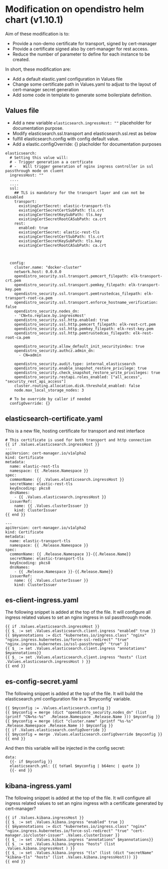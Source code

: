 

# Modification on opendistro helm chart (v1.10.1)

Aim of these modification is to:

- Provide a non-demo certificate for transport, signed by cert-manager
- Provide a certificate signed also by cert-manager for rest access.
- Reduce the number of parameter to define for each instance to be created.

In short, these modification are:

- Add a default elastic.yaml configuration in Values file
- Change some certificate path in Values.yaml to adjust to the layout of cert-manager secret generation
- Add some code in template to generate some boilerplate definition.

## Values file

- Add a new variable `elasticsearch.ingressHost: ""` placeholder for documentation purpose.
- Modify elasticsearch.ssl.transport and elasticsearch.ssl.rest as below
- fulfill elasticsearch.config with config default value.
- Add a elastic.configOverride: {} placholder for documentation purposes

```
elasticsearch:
  # Setting this value will:
  # - Trigger generation a a certficate
  # -   Will trigger generation of nginx ingress controller in ssl passthrough mode on cluent
  ingressHost: ""
  ....
  ....
  ssl:
    ## TLS is mandatory for the transport layer and can not be disabled
    transport:
      existingCertSecret: elastic-transport-tls
      existingCertSecretCertSubPath: tls.crt
      existingCertSecretKeySubPath: tls.key
      existingCertSecretRootCASubPath: ca.crt
    rest:
      enabled: true
      existingCertSecret: elastic-rest-tls
      existingCertSecretCertSubPath: tls.crt
      existingCertSecretKeySubPath: tls.key
      existingCertSecretRootCASubPath: ca.crt  
      
      
      
  config:
    cluster.name: "docker-cluster"
    network.host: 0.0.0.0  
    opendistro_security.ssl.transport.pemcert_filepath: elk-transport-crt.pem
    opendistro_security.ssl.transport.pemkey_filepath: elk-transport-key.pem
    opendistro_security.ssl.transport.pemtrustedcas_filepath: elk-transport-root-ca.pem
    opendistro_security.ssl.transport.enforce_hostname_verification: false
    opendistro_security.nodes_dn:
    - 'CN=to.replace.by.ingressHost'
    opendistro_security.ssl.http.enabled: true
    opendistro_security.ssl.http.pemcert_filepath: elk-rest-crt.pem
    opendistro_security.ssl.http.pemkey_filepath: elk-rest-key.pem
    opendistro_security.ssl.http.pemtrustedcas_filepath: elk-rest-root-ca.pem

    opendistro_security.allow_default_init_securityindex: true
    opendistro_security.authcz.admin_dn:
      - CN=admin
    
    opendistro_security.audit.type: internal_elasticsearch
    opendistro_security.enable_snapshot_restore_privilege: true
    opendistro_security.check_snapshot_restore_write_privileges: true
    opendistro_security.restapi.roles_enabled: ["all_access", "security_rest_api_access"]
    cluster.routing.allocation.disk.threshold_enabled: false
    node.max_local_storage_nodes: 3

  # To be override by caller if needed
  configOverride: {}      
```      

## elasticsearch-certificate.yaml

This is a new file, hosting certificate for transport and rest interface

```
# This certificate is used for both transport and http connection
{{ if .Values.elasticsearch.ingressHost }}
---
apiVersion: cert-manager.io/v1alpha2
kind: Certificate
metadata:
  name: elastic-rest-tls
  namespace: {{ .Release.Namespace }}
spec:
  commonName: {{ .Values.elasticsearch.ingressHost }}
  secretName: elastic-rest-tls
  keyEncoding: pkcs8  
  dnsNames:
    - {{ .Values.elasticsearch.ingressHost }}
  issuerRef:
    name: {{ .Values.clusterIssuer }}
    kind: ClusterIssuer
{{ end }}

---
apiVersion: cert-manager.io/v1alpha2
kind: Certificate
metadata:
  name: elastic-transport-tls
  namespace: {{ .Release.Namespace }}
spec:
  commonName: {{ .Release.Namespace }}-{{.Release.Name}}
  secretName: elastic-transport-tls
  keyEncoding: pkcs8
  dnsNames:
    - {{ .Release.Namespace }}-{{.Release.Name}}
  issuerRef:
    name: {{ .Values.clusterIssuer }}
    kind: ClusterIssuer
```

## es-client-ingress.yaml

The following snippet is added at the top of the file. It will configure all ingress related values to set an nginx ingress in ssl passthrough mode. 

```
{{ if .Values.elasticsearch.ingressHost }}
{{ $_ := set .Values.elasticsearch.client.ingress "enabled" true }}
{{ $myannotations := dict "kubernetes.io/ingress.class" "nginx" "nginx.ingress.kubernetes.io/force-ssl-redirect" "true" "nginx.ingress.kubernetes.io/ssl-passthrough" "true" }}
{{ $_ := set .Values.elasticsearch.client.ingress "annotations" $myannotations}}
{{ $_ := set .Values.elasticsearch.client.ingress "hosts" (list .Values.elasticsearch.ingressHost ) }}
{{ end }}
```

## es-config-secret.yaml

The following snippet is added at the top of the file. It will build the elasticsearch.yml configuration file in a '$myconfig' variable.

```
{{ $myconfig := .Values.elasticsearch.config }}
{{ $myconfig = merge (dict "opendistro_security.nodes_dn" (list (printf "CN=%s-%s"  .Release.Namespace .Release.Name ))) $myconfig }}
{{ $myconfig = merge (dict "cluster.name" (printf "%s-%s"  .Release.Namespace .Release.Name )) $myconfig }}
{{ if .Values.elasticsearch.configOverride }}
{{ $myconfig = merge .Values.elasticsearch.configOverride $myconfig }}
{{ end }}
```

And then this variable will be injected in the config secret:

```
data:
  {{- if $myconfig }}
  elasticsearch.yml: {{ toYaml $myconfig | b64enc | quote }}
  {{- end }}
```

## kibana-ingress.yaml

The following snippet is added at the top of the file. It will configure all ingress related values to set an nginx ingress with a certificate generated by cert-manager?

```
{{ if .Values.kibana.ingressHost }}
{{ $_ := set .Values.kibana.ingress "enabled" true }}
{{ $myannotations := dict "kubernetes.io/ingress.class" "nginx" "nginx.ingress.kubernetes.io/force-ssl-redirect" "true" "cert-manager.io/cluster-issuer" .Values.clusterIssuer }}
{{ $_ := set .Values.kibana.ingress "annotations" $myannotations}}
{{ $_ := set .Values.kibana.ingress "hosts" (list .Values.kibana.ingressHost ) }}
{{ $_ := set .Values.kibana.ingress "tls" (list (dict "secretName" "kibana-tls" "hosts" (list .Values.kibana.ingressHost))) }}
{{ end }}
```

